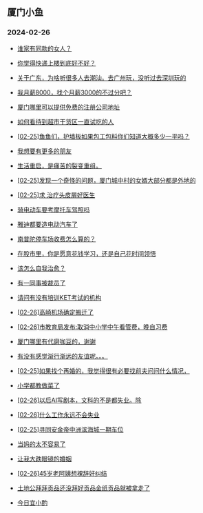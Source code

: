 ## 厦门小鱼 
### 2024-02-26

+ [谁家有同款的女人？](http://bbs.xmfish.com/read-htm-tid-18151082.html)

+ [你觉得快递上楼到底好不好？](http://bbs.xmfish.com/read-htm-tid-18151076.html)

+ [关于广东，为啥听很多人去潮汕。去广州玩，没听过去深圳玩的](http://bbs.xmfish.com/read-htm-tid-18151148.html)

+ [我月薪8000，找个月薪3000的不过分吧？](http://bbs.xmfish.com/read-htm-tid-18151080.html)

+ [厦门哪里可以提供免费的注册公司地址](http://bbs.xmfish.com/read-htm-tid-18151031.html)

+ [如何看待到超市干货区一直试吃的人](http://bbs.xmfish.com/read-htm-tid-18151147.html)

+ [[02-25]鱼鱼们，护墙板如果包工包料你们知道大概多少一平吗？](http://bbs.xmfish.com/read-htm-tid-18151068.html)

+ [我想要有更多的朋友](http://bbs.xmfish.com/read-htm-tid-18151033.html)

+ [生活重启，是痛苦的裂变重组。](http://bbs.xmfish.com/read-htm-tid-18151173.html)

+ [[02-25]发现一个奇怪的问题，厦门城中村的女婿大部分都是外地的](http://bbs.xmfish.com/read-htm-tid-18151273.html)

+ [[02-25]求 治疗头皮屑好医生](http://bbs.xmfish.com/read-htm-tid-18151127.html)

+ [骑电动车要考摩托车驾照吗](http://bbs.xmfish.com/read-htm-tid-18151113.html)

+ [雅迪都要造电动汽车了](http://bbs.xmfish.com/read-htm-tid-18151284.html)

+ [南普陀停车场收费怎么算的？](http://bbs.xmfish.com/read-htm-tid-18151238.html)

+ [在股市里，你是愿意花钱学习，还是自己花时间领悟](http://bbs.xmfish.com/read-htm-tid-18151292.html)

+ [该怎么自我治愈？](http://bbs.xmfish.com/read-htm-tid-18151223.html)

+ [有一同事被裁员了](http://bbs.xmfish.com/read-htm-tid-18151501.html)

+ [请问有没有培训KET考试的机构](http://bbs.xmfish.com/read-htm-tid-18151339.html)

+ [[02-26]高崎机场确定搬迁了](http://bbs.xmfish.com/read-htm-tid-18151551.html)

+ [[02-26]市教育局发布:取消中小学中午看管费，晚自习费](http://bbs.xmfish.com/read-htm-tid-18151533.html)

+ [厦门哪里有代磨咖豆的，谢谢](http://bbs.xmfish.com/read-htm-tid-18151215.html)

+ [有没有感觉渐行渐远的友谊呢。。。](http://bbs.xmfish.com/read-htm-tid-18151473.html)

+ [[02-25]如果找个再婚的，我觉得很有必要找前夫问问什么情况，](http://bbs.xmfish.com/read-htm-tid-18151301.html)

+ [小学都教做菜了](http://bbs.xmfish.com/read-htm-tid-18151385.html)

+ [[02-26]以后AI写剧本，文科的不是都失业。除](http://bbs.xmfish.com/read-htm-tid-18151529.html)

+ [[02-26]什么工作永远不会失业](http://bbs.xmfish.com/read-htm-tid-18151530.html)

+ [[02-25]寻同安金帝中洲滨海城一期车位](http://bbs.xmfish.com/read-htm-tid-18151345.html)

+ [当妈的太不容易了](http://bbs.xmfish.com/read-htm-tid-18151439.html)

+ [让我大跌眼镜的婚姻](http://bbs.xmfish.com/read-htm-tid-18151718.html)

+ [[02-26]45岁老阿姨想裸辞好纠结](http://bbs.xmfish.com/read-htm-tid-18151658.html)

+ [土地公拜拜贡品还没拜好贡品金纸贡品就被拿走了](http://bbs.xmfish.com/read-htm-tid-18151436.html)

+ [今日宜小酌](http://bbs.xmfish.com/read-htm-tid-18151452.html)

